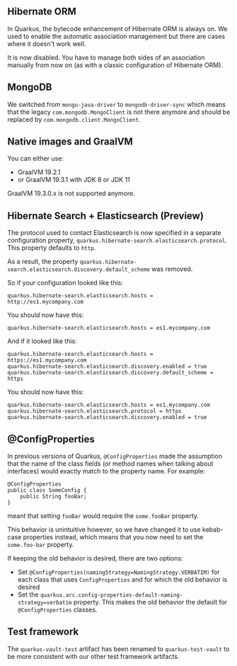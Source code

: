 ## Hibernate ORM

In Quarkus, the bytecode enhancement of Hibernate ORM is always on.
We used to enable the automatic association management but there are cases where it doesn't work well.

It is now disabled. You have to manage both sides of an association manually from now on (as with a classic configuration of Hibernate ORM).

## MongoDB

We switched from `mongo-java-driver` to `mongodb-driver-sync` which means that the legacy `com.mongodb.MongoClient` is not there anymore and should be replaced by `com.mongodb.client.MongoClient`.

## Native images and GraalVM

You can either use:

 * GraalVM 19.2.1
 * or GraalVM 19.3.1 with JDK 8 or JDK 11

GraalVM 19.3.0.x is not supported anymore.

## Hibernate Search + Elasticsearch (Preview)

The protocol used to contact Elasticsearch is now specified in a separate configuration property, `quarkus.hibernate-search.elasticsearch.protocol`. This property defaults to `http`. 

As a result, the property `quarkus.hibernate-search.elasticsearch.discovery.default_scheme` was removed.

So if your configuration looked like this:
```
quarkus.hibernate-search.elasticsearch.hosts = http://es1.mycompany.com
```

You should now have this:
```
quarkus.hibernate-search.elasticsearch.hosts = es1.mycompany.com
```

And if it looked like this:
```
quarkus.hibernate-search.elasticsearch.hosts = https://es1.mycompany.com
quarkus.hibernate-search.elasticsearch.discovery.enabled = true
quarkus.hibernate-search.elasticsearch.discovery.default_scheme = https
```

You should now have this:
```
quarkus.hibernate-search.elasticsearch.hosts = es1.mycompany.com
quarkus.hibernate-search.elasticsearch.protocol = https
quarkus.hibernate-search.elasticsearch.discovery.enabled = true
```

## @ConfigProperties

In previous versions of Quarkus, `@ConfigProperties` made the assumption that the name of the class fields (or method names when talking about interfaces) would exactly match to the property name.
For example:

```
@ConfigProperties
public class SomeConfig {
    public String fooBar;
}
```

meant that setting `fooBar` would require the `some.fooBar` property.

This behavior is unintuitive however, so we have changed it to use kebab-case properties instead, which means that you now need to set the `some.foo-bar` property.

If keeping the old behavior is desired, there are two options:

* Set `@ConfigProperties(namingStrategy=NamingStrategy.VERBATIM)` for each class that uses `ConfigProperties` and for which the old behavior is desired
* Set the `quarkus.arc.config-properties-default-naming-strategy=verbatim` property. This makes the old behavior the default for `@ConfigProperties` classes.

## Test framework

The `quarkus-vault-test` artifact has been renamed to `quarkus-test-vault` to be more consistent with our other test framework artifacts.